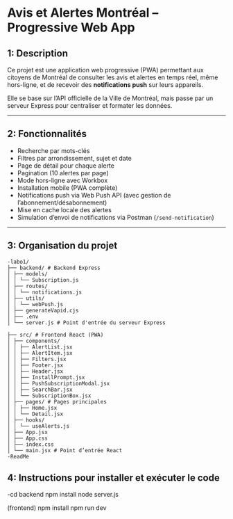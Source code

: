 # Avis et Alertes Montréal – Progressive Web App

##  1: Description

Ce projet est une application web progressive (PWA) permettant aux citoyens de Montréal de consulter les avis et alertes en temps réel, même hors-ligne, et de recevoir des **notifications push** sur leurs appareils.

Elle se base sur l’API officielle de la Ville de Montréal, mais passe par un serveur Express pour centraliser et formater les données.

---

## 2: Fonctionnalités

- Recherche par mots-clés
- Filtres par arrondissement, sujet et date
- Page de détail pour chaque alerte
- Pagination (10 alertes par page)
-  Mode hors-ligne avec Workbox
-  Installation mobile (PWA complète)
-  Notifications push via Web Push API (avec gestion de l’abonnement/désabonnement)
-  Mise en cache locale des alertes
-  Simulation d’envoi de notifications via Postman (`/send-notification`)

---

##  3: Organisation du projet
```
-labo1/
├── backend/ # Backend Express
│ ├── models/ 
│ │ └── Subscription.js
│ ├── routes/ 
│ │ └── notifications.js
│ ├── utils/ 
│ │ └── webPush.js
│ ├── generateVapid.cjs
│ ├── .env 
│ └── server.js # Point d'entrée du serveur Express

├── src/ # Frontend React (PWA)
│ ├── components/ 
│ │ ├── AlertList.jsx
│ │ ├── AlertItem.jsx
│ │ ├── Filters.jsx
│ │ ├── Footer.jsx
│ │ ├── Header.jsx
│ │ ├── InstallPrompt.jsx
│ │ ├── PushSubscriptionModal.jsx
│ │ ├── SearchBar.jsx
│ │ └── SubscriptionBox.jsx
│ ├── pages/ # Pages principales
│ │ ├── Home.jsx
│ │ └── Detail.jsx
│ ├── hooks/ 
│ │ └── useAlerts.js
│ ├── App.jsx
│ ├── App.css
│ ├── index.css
│ └── main.jsx # Point d’entrée React
-ReadMe
```

    
## 4: Instructions pour installer et exécuter le code

-cd backend
npm install
node server.js

(frontend)
npm install
npm run dev

